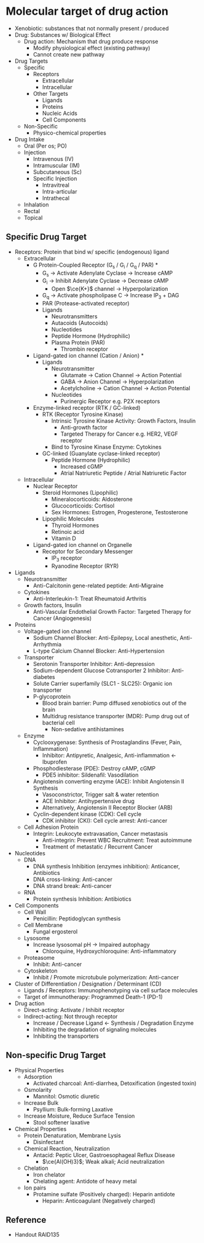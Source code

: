 # Molecular target of drug action

* Xenobiotic: substances that not normally present / produced
* Drug: Substances w/ Biological Effect
  * Drug action: Mechanism that drug produce response
    * Modify physiological effect (existing pathway)
    * Cannot create new pathway
* Drug Targets
  * Specific
    * Receptors
      * Extracellular
      * Intracellular
    * Other Targets
      * Ligands
      * Proteins
      * Nucleic Acids
      * Cell Components
  * Non-Specific
    * Physico-chemical properties
* Drug Intake
  * Oral (Per os; PO)
  * Injection
    * Intravenous (IV)
    * Intramuscular (IM)
    * Subcutaneous (Sc)
    * Specific Injection
      * Intravitreal
      * Intra-articular
      * Intrathecal
  * Inhalation
  * Rectal
  * Topical

## Specific Drug Target

* Receptors: Protein that bind w/ specific (endogenous) ligand
  * Extracellular
    * G Protein-Coupled Receptor (G<sub>s</sub> / G<sub>i</sub> / G<sub>q</sub> / PAR) \*
      * G<sub>s</sub> → Activate Adenylate Cyclase → Increase cAMP
      * G<sub>i</sub> → Inhibit Adenylate Cyclase → Decrease cAMP
        * Open $\ce{K+}$ channel → Hyperpolarization
      * G<sub>q</sub> → Activate phospholipase C → Increase IP<sub>3</sub> + DAG
      * PAR (Protease-activated receptor)
      * Ligands
        * Neurotransmitters
        * Autacoids (Autocoids)
        * Nucleotides
        * Peptide Hormone (Hydrophilic)
        * Plasma Protein (PAR)
          * Thrombin receptor
    * Ligand-gated ion channel (Cation / Anion) \*
      * Ligands
        * Neurotransmitter
          * Glutamate → Cation Channel → Action Potential
          * GABA → Anion Channel → Hyperpolarization
          * Acetylcholine → Cation Channel → Action Potential
        * Nucleotides
          * Purinergic Receptor e.g. P2X receptors
    * Enzyme-linked receptor (RTK / GC-linked)
      * RTK (Receptor Tyrosine Kinase)
        * Intrinsic Tyrosine Kinase Activity: Growth Factors, Insulin
          * Anti-growth factor
          * Targeted Therapy for Cancer e.g. HER2, VEGF receptor
        * Bind to Tyrosine Kinase Enzyme: Cytokines
      * GC-linked (Guanylate cyclase-linked receptor)
        * Peptide Hormone (Hydrophilic)
          * Increased cGMP
          * Atrial Natriuretic Peptide / Atrial Natriuretic Factor
  * Intracellular
    * Nuclear Receptor
      * Steroid Hormones (Lipophilic)
        * Mineralocorticoids: Aldosterone
        * Glucocorticoids: Cortisol
        * Sex Hormones: Estrogen, Progesterone, Testosterone
      * Lipophilic Molecules
        * Thyroid Hormones
        * Retinoic acid
        * Vitamin D
    * Ligand-gated ion channel on Organelle
      * Receptor for Secondary Messenger
        * IP<sub>3</sub> receptor
        * Ryanodine Receptor (RYR)
* Ligands
  * Neurotransmitter
    * Anti-Calcitonin gene-related peptide: Anti-Migraine
  * Cytokines
    * Anti-Interleukin-1: Treat Rheumatoid Arthritis
  * Growth factors, Insulin
    * Anti-Vascular Endothelial Growth Factor: Targeted Therapy for Cancer (Angiogenesis)
* Proteins
  * Voltage-gated ion channel
    * Sodium Channel Blocker: Anti-Epilepsy, Local anesthetic, Anti-Arrhythmia
    * L-type Calcium Channel Blocker: Anti-Hypertension
  * Transporter
    * Serotonin Transporter Inhibitor: Anti-depression
    * Sodium-dependent Glucose Cotransporter 2 Inhibitor: Anti-diabetes
    * Solute Carrier superfamily (SLC1 - SLC25): Organic ion transporter
    * P-glycoprotein
      * Blood brain barrier: Pump diffused xenobiotics out of the brain
      * Multidrug resistance transporter (MDR): Pump drug out of bacterial cell
        * Non-sedative antihistamines
  * Enzyme
    * Cyclooxygenase: Synthesis of Prostaglandins (Fever, Pain, Inflammation)
      * Inhibitor: Antipyretic, Analgesic, Anti-inflammation ← Ibuprofen
    * Phosphodiesterase (PDE): Destroy cAMP, cGMP
      * PDE5 inhibitor: Sildenafil: Vasodilation
    * Angiotensin converting enzyme (ACE): Inhibit Angiotensin II Synthesis
      * Vasoconstrictor, Trigger salt & water retention
      * ACE Inhibitor: Antihypertensive drug
      * Alternatively, Angiotensin II Receptor Blocker (ARB)
    * Cyclin-dependent kinase (CDK): Cell cycle
      * CDK inhibitor (CKI): Cell cycle arrest: Anti-cancer
  * Cell Adhesion Protein
    * Integrin: Leukocyte extravasation, Cancer metastasis
      * Anti-integrin: Prevent WBC Recruitment: Treat autoimmune
      * Treatment of metastatic / Recurrent Cancer
* Nucleotides
  * DNA
    * DNA synthesis Inhibition (enzymes inhibition): Anticancer, Antibiotics
    * DNA cross-linking: Anti-cancer
    * DNA strand break: Anti-cancer
  * RNA
    * Protein synthesis Inhibition: Antibiotics
* Cell Components
  * Cell Wall
    * Penicillin: Peptidoglycan synthesis
  * Cell Membrane
    * Fungal ergosterol
  * Lysosome
    * Increase lysosomal pH → Impaired autophagy
      * Chloroquine, Hydroxychloroquine: Anti-inflammatory
  * Proteasome
    * Inhibit: Anti-cancer
  * Cytoskeleton
    * Inhibit / Promote microtubule polymerization: Anti-cancer
* Cluster of Differentiation / Designation / Determinant (CD)
  * Ligands / Receptors: Immunophenotyping via cell surface molecules
  * Target of immunotherapy: Programmed Death-1 (PD-1)
* Drug action
  * Direct-acting: Activate / Inhibit receptor
  * Indirect-acting: Not through receptor
    * Increase / Decrease Ligand ← Synthesis / Degradation Enzyme
    * Inhibiting the degradation of signaling molecules
    * Inhibiting the transporters

## Non-specific Drug Target

* Physical Properties
  * Adsorption
    * Activated charcoal: Anti-diarrhea, Detoxification (ingested toxin)
  * Osmolarity
    * Mannitol: Osmotic diuretic
  * Increase Bulk
    * Psyllium: Bulk-forming Laxative
  * Increase Moisture, Reduce Surface Tension
    * Stool softener laxative
* Chemical Properties
  * Protein Denaturation, Membrane Lysis
    * Disinfectant
  * Chemical Reaction, Neutralization
    * Antacid: Peptic Ulcer, Gastroesophageal Reflux Disease
      * $\ce{Al(OH)3}$; Weak alkali; Acid neutralization
  * Chelation
    * Iron chelator
    * Chelating agent: Antidote of heavy metal
  * Ion pairs
    * Protamine sulfate (Positively charged): Heparin antidote
      * Heparin: Anticoagulant (Negatively charged)

## Reference

* Handout RAID135
